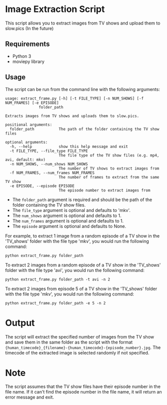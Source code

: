 # Image Extraction Script
This script allows you to extract images from TV shows and upload them to slow.pics (In the future)

## Requirements
- Python 3
- moviepy library
## Usage
The script can be run from the command line with the following arguments:

```
usage: extract_frame.py [-h] [-t FILE_TYPE] [-n NUM_SHOWS] [-f NUM_FRAMES] [-e EPISODE]
               folder_path

Extracts images from TV shows and uploads them to slow.pics.

positional arguments:
  folder_path           The path of the folder containing the TV show files

optional arguments:
  -h, --help            show this help message and exit
  -t FILE_TYPE, --file_type FILE_TYPE
                        The file type of the TV show files (e.g. mp4, avi, default: mkv)
  -n NUM_SHOWS, --num_shows NUM_SHOWS
                        The number of TV shows to extract images from
  -f NUM_FRAMES, --num_frames NUM_FRAMES
                        The number of frames to extract from the same TV show
  -e EPISODE, --episode EPISODE
                        The episode number to extract images from
```

- The `folder_path` argument is required and should be the path of the folder containing the TV show files. 
- The `file_type` argument is optional and defaults to 'mkv'. 
- The `num_shows` argument is optional and defaults to 1. 
- The `num_frames` argument is optional and defaults to 1. 
- The `episode` argument is optional and defaults to None.

For example, to extract 1 image from a random episode of a TV show in the 'TV_shows' folder with the file type 'mkv', you would run the following command:
```
python extract_frame.py folder_path
```

To extract 2 images from a random episode of a TV show in the 'TV_shows' folder with the file type 'avi', you would run the following command:
```
python extract_frame.py folder_path -t avi -n 2
```

To extract 2 images from episode 5 of a TV show in the 'TV_shows' folder with the file type 'mkv', you would run the following command:
```
python extract_frame.py folder_path -e 5 -n 2
```

# Output
The script will extract the specified number of images from the TV show and save them in the same folder as the script with the format `{human_timecode}_{filename}-{human_timecode}-{episode_number}.jpg`. 
The timecode of the extracted image is selected randomly if not specified.

# Note
The script assumes that the TV show files have their episode number in the file name. If it can't find the episode number in the file name, it will return an error message and exit.